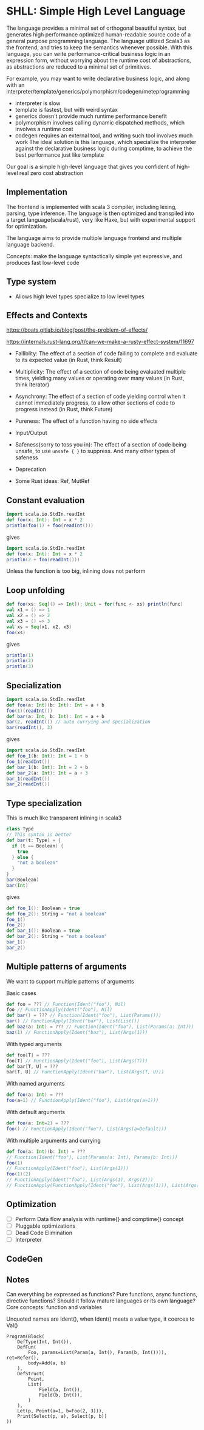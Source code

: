 # SHLL: Simple High Level Language

The language provides a minimal set of orthogonal beautiful syntax, but generates high performance optimized human-readable source code of a general purpose programming language.
The language utilized Scala3 as the frontend, and tries to keep the semantics whenever possible.
With this language, you can write performance-critical business logic in an expression form, without worrying about the runtime cost of abstractions, as abstractions are reduced to a minimal set of primitives.

For example, you may want to write declarative business logic, and along with an interpreter/template/generics/polymorphism/codegen/meteprogramming

- interpreter is slow
- template is fastest, but with weird syntax
- generics doesn't provide much runtime performance benefit
- polymorphism involves calling dynamic dispatched methods, which involves a runtime cost
- codegen requires an external tool, and writing such tool involves much work
  The ideal solution is this language, which specialize the interpreter against the declarative business logic during comptime, to achieve the best performance just like template

Our goal is a simple high-level language that gives you confident of high-level real zero cost abstraction

## Implementation

The frontend is implemented with scala 3 compiler, including lexing, parsing, type inference.
The language is then optimized and transpiled into a target language(scala/rust), very like Haxe, but with experimental support for optimization.

The language aims to provide multiple language frontend and multiple language backend.

Concepts: make the language syntactically simple yet expressive, and produces fast low-level code


## Type system

- Allows high level types specialize to low level types

## Effects and Contexts
https://boats.gitlab.io/blog/post/the-problem-of-effects/

https://internals.rust-lang.org/t/can-we-make-a-rusty-effect-system/11697

- Falliblity: The effect of a section of code failing to complete and evaluate to its expected value (in Rust, think Result)
- Multiplicity: The effect of a section of code being evaluated multiple times, yielding many values or operating over many values (in Rust, think Iterator)
- Asynchrony: The effect of a section of code yielding control when it cannot immediately progress, to allow other sections of code to progress instead (in Rust, think Future)

- Pureness: The effect of a function having no side effects
- Input/Output

- Safeness(sorry to toss you in): The effect of a section of code being unsafe, to use `unsafe { }` to suppress. And many other types of safeness
- Deprecation

- Some Rust ideas: Ref, MutRef


## Constant evaluation
```scala
import scala.io.StdIn.readInt
def foo(x: Int): Int = x * 2
println(foo(1) + foo(readInt())) 
```
gives
```scala
import scala.io.StdIn.readInt
def foo(x: Int): Int = x * 2
println(2 + foo(readInt())) 

```

Unless the function is too big, inlining does not perform
## Loop unfolding
```scala
def foo(xs: Seq[() => Int]): Unit = for(func <- xs) println(func)
val x1 = () => 1
val x2 = () => 2
val x3 = () => 3
val xs = Seq(x1, x2, x3)
foo(xs)
```
gives
```scala
println(1)
println(2)
println(3)
```
## Specialization
```scala
import scala.io.StdIn.readInt
def foo(a: Int)(b: Int): Int = a + b
foo(1)(readInt())
def bar(a: Int, b: Int): Int = a + b 
bar(2, readInt()) // auto currying and specialization
bar(readInt(), 3)
```
gives
```scala
import scala.io.StdIn.readInt
def foo_1(b: Int): Int = 1 + b
foo_1(readInt())
def bar_1(b: Int): Int = 2 + b
def bar_2(a: Int): Int = a + 3
bar_1(readInt())
bar_2(readInt())
```
## Type specialization
This is much like transparent inlining in scala3
```scala
class Type
// This syntax is better
def bar(t: Type) = {
  if (t == Boolean) {
    true
  } else {
    "not a boolean"
  }
}
bar(Boolean)
bar(Int)
```
gives
```scala
def foo_1(): Boolean = true
def foo_2(): String = "not a boolean"
foo_1()
foo_2()
def bar_1(): Boolean = true
def bar_2(): String = "not a boolean"
bar_1()
bar_2()
```

## Multiple patterns of arguments
We want to support multiple patterns of arguments

Basic cases

```scala
def foo = ??? // Function(Ident("foo"), Nil)
foo // FunctionApply(Ident("foo"), Nil)
def bar() = ??? // Function(Ident("foo"), List(Params()))
bar() // FunctionApply(Ident("bar"), List(List())
def baz(a: Int) = ??? // Function(Ident("foo"), List(Params(a: Int)))
baz(1) // FunctionApply(Ident("baz"), List(Args(1)))
```

With typed arguments

```scala
def foo[T] = ???
foo[T] // FunctionApply(Ident("foo"), List(Args(T)))
def bar[T, U] = ???
bar[T, U] // FunctionApply(Ident("bar"), List(Args(T, U)))
```

With named arguments

```scala
def foo(a: Int) = ???
foo(a=1) // FunctionApply(Ident("foo"), List(Args(a=1)))
```

With default arguments

```scala
def foo(a: Int=2) = ???
foo() // FunctionApply(Ident("foo"), List(Args(a=Default)))
```

With multiple arguments and currying

```scala
def foo(a: Int)(b: Int) = ???
// Function(Ident("foo"), List(Params(a: Int), Params(b: Int)))
foo(1)
// FunctionApply(Ident("foo"), List(Args(1)))
foo(1)(2)
// FunctionApply(Ident("foo"), List(Args(1), Args(2)))
// FunctionApply(FunctionApply(Ident("foo"), List(Args(1))), List(Args(2)))
```

## Optimization

- [ ] Perform Data flow analysis with runtime{} and comptime{} concept
- [ ] Pluggable optimizations
- [ ] Dead Code Elimination
- [ ] Interpreter

## CodeGen

## Notes

Can everything be expressed as functions? Pure functions, async functions, directive functions?
Should it follow mature languages or its own language? Core concepts: function and variables

Unquoted names are Ident(), when Ident() meets a value type, it coerces to Val()
```text
Program(Block(
    DefType(Int, Int()),
    DefFun(
        Foo, params=List(Param(a, Int(), Param(b, Int()))), ret=Refer(),
        body=Add(a, b)
    ),
    DefStruct(
        Point,
        List(
            Field(a, Int()),
            Field(b, Int()),
        )
    ),
    Let(p, Point(a=1, b=Foo(2, 3))),
    Print(Select(p, a), Select(p, b))
))

```
